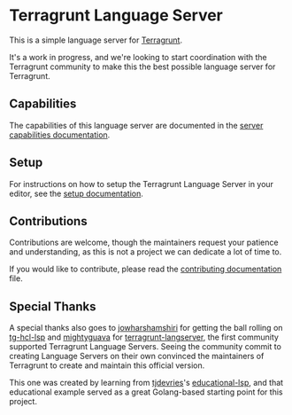 # Terragrunt Language Server

This is a simple language server for [Terragrunt](https://terragrunt.gruntwork.io/).

It's a work in progress, and we're looking to start coordination with the Terragrunt community to make this the best possible language server for Terragrunt.

## Capabilities

The capabilities of this language server are documented in the [server capabilities documentation](./docs/server-capabilities.md).

## Setup

For instructions on how to setup the Terragrunt Language Server in your editor, see the [setup documentation](./docs/setup.md).

## Contributions

Contributions are welcome, though the maintainers request your patience and understanding, as this is not a project we can dedicate a lot of time to.

If you would like to contribute, please read the [contributing documentation](./docs/contributing.md) file.

## Special Thanks

A special thanks also goes to [jowharshamshiri](https://github.com/jowharshamshiri) for getting the ball rolling on [tg-hcl-lsp](https://github.com/jowharshamshiri/tg-hcl-lsp) and [mightyguava](https://github.com/mightyguava) for [terragrunt-langserver](https://github.com/mightyguava/terragrunt-langserver), the first community supported Terragrunt Language Servers. Seeing the community commit to creating Language Servers on their own convinced the maintainers of Terragrunt to create and maintain this official version.

This one was created by learning from [tjdevries](https://github.com/tjdevries)'s [educational-lsp](https://github.com/tjdevries/educationalsp), and that educational example served as a great Golang-based starting point for this project.

